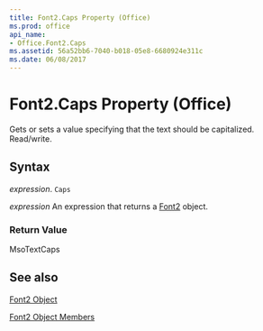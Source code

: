 ```yaml
---
title: Font2.Caps Property (Office)
ms.prod: office
api_name:
- Office.Font2.Caps
ms.assetid: 56a52bb6-7040-b018-05e8-6680924e311c
ms.date: 06/08/2017
---
```



# Font2.Caps Property (Office)

Gets or sets a value specifying that the text should be capitalized. Read/write.


## Syntax

 _expression_. `Caps`

 _expression_ An expression that returns a [Font2](./Office.Font2.md) object.


### Return Value

MsoTextCaps


## See also


[Font2 Object](Office.Font2.md)



[Font2 Object Members](./overview/font2-members-office.md)


